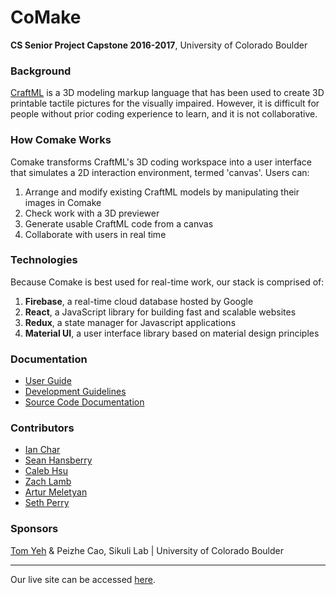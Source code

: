 # CoMake
**CS Senior Project Capstone 2016-2017**, University of Colorado Boulder <br />


### Background
[CraftML](https://craftml.io/) is a 3D modeling markup language that has been used to create 3D printable tactile pictures for the visually impaired. However, it is difficult for people without prior coding experience to learn, and it is not collaborative.

### How Comake Works
Comake transforms CraftML's 3D coding workspace into a user interface that simulates a 2D interaction environment, termed 'canvas'. Users can:
  1. Arrange and modify existing CraftML models by manipulating their images in Comake
  2. Check work with a 3D previewer
  3. Generate usable CraftML code from a canvas
  4. Collaborate with users in real time
  
### Technologies
Because Comake is best used for real-time work, our stack is comprised of:
  1. **Firebase**, a real-time cloud database hosted by Google
  2. **React**, a JavaScript library for building fast and scalable websites
  3. **Redux**, a state manager for Javascript applications
  4. **Material UI**, a user interface library based on material design principles
  
  
### Documentation
  * [User Guide](https://calebhsu.gitbooks.io/comake/)
  * [Development Guidelines](https://github.com/calebhsu/CoMake/wiki)
  * [Source Code Documentation](https://github.com/calebhsu/CoMake/tree/docs/out)
  
### Contributors
* [Ian Char](https://github.com/IanChar)
* [Sean Hansberry](https://github.com/seanhansberry)
* [Caleb Hsu](https://github.com/calebhsu)
* [Zach Lamb](https://github.com/ZachLamb)
* [Artur Meletyan](https://github.com/ameletyan)
* [Seth Perry](https://github.com/sperry94)

### Sponsors
[Tom Yeh](https://github.com/doubleshow) & Peizhe Cao, Sikuli Lab | University of Colorado Boulder
  
---

Our live site can be accessed [here](https://comake-95cb7.firebaseapp.com/).
